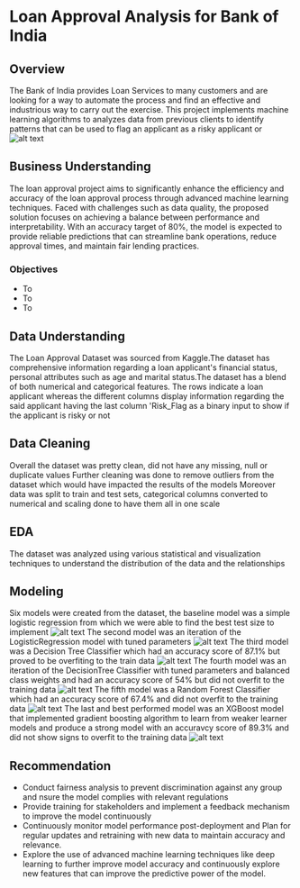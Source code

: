 # Loan Approval Analysis for Bank of India
## Overview
The Bank of India provides Loan Services to many customers and are looking for a way to automate the process and find an effective and industrious way to carry out the exercise. This project implements machine learning algorithms to analyzes data from previous clients to identify patterns that can be used to flag an applicant as a risky applicant or 
![alt text](Visualizations/images.jpg)
## Business Understanding
The loan approval project aims to significantly enhance the efficiency and accuracy of the loan approval process through advanced machine learning techniques. Faced with challenges such as data quality, the proposed solution focuses on achieving a balance between performance and interpretability. With an accuracy target of 80%, the model is expected to provide reliable predictions that can streamline bank operations, reduce approval times, and maintain fair lending practices. 
### Objectives
* To
* To
* To
## Data Understanding
The Loan Approval Dataset was sourced from Kaggle.The dataset has comprehensive information regarding a loan applicant's financial status, personal attributes such as age and marital status.The dataset has a blend of both numerical and categorical features.
The rows indicate a loan applicant whereas the different columns display information regarding the said applicant having the last column 'Risk_Flag as a binary input to show if the applicant is risky or not
## Data Cleaning
Overall the dataset was pretty clean, did not have any missing, null or duplicate values
Further cleaning was done to remove outliers from the dataset which would have impacted the results of the models
Moreover data was split to train and test sets, categorical columns converted to numerical and scaling done to have them all in one scale
## EDA
The dataset was analyzed using various statistical and visualization techniques to understand the distribution of the data and the relationships
## Modeling
Six models were created from the dataset, the baseline model was a simple logistic regression from which we were able to find the best test size to implement
![alt text](Visualizations/Logreg.png)
The second model was an iteration of the LogisticRegression model with tuned parameters
![alt text](Visualizations/Logreg2.png)
The third model was a Decision Tree Classifier which had an accuracy score of 87.1% but proved to be overfiting to the train data
![alt text](Visualizations/DecisionTree.png)
The fourth model was an iteration of the DecisionTree Classifier with tuned parameters and balanced class weights and had an accuracy score of 54% but did not overfit to the training data
![alt text](Visualizations/DecisionTree2.png)
The fifth model was a Random Forest Classifier which had an accuracy score of 67.4% and did not overfit to the training data
![alt text](Visualizations/RandomForest.png)
The last and best performed model was an XGBoost model that implemented gradient boosting algorithm to learn from weaker learner models and produce a strong model with an accuravcy score of 89.3% and did not show signs to overfit to the training data
![alt text](Visualizations/XGBoost.png)
## Recommendation
 * Conduct fairness analysis to prevent discrimination against any group and nsure the model complies with relevant regulations
 * Provide training for stakeholders and implement a feedback mechanism to improve the model continuously
 * Continuously monitor model performance post-deployment and Plan for regular updates and retraining with new data to maintain    accuracy and relevance.
 * Explore the use of advanced machine learning techniques like deep learning to further improve model accuracy and    continuously explore new features that can improve the predictive power of the model.



